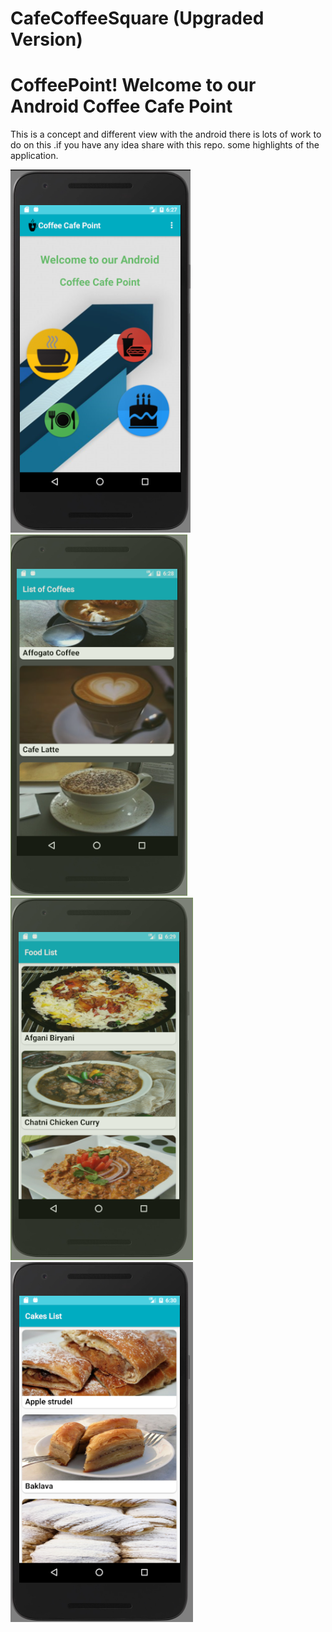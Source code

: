 # CafeCoffeeSquare (Upgraded Version)
# CoffeePoint! Welcome to our Android Coffee Cafe Point
This is a concept and different view with the android
there is lots of work to do on this .if you have any idea share with this repo.
some highlights of the application.







![](Screenshots/FrontScreen.png)
![](Screenshots/CoffeeList.png)
![](Screenshots/FoodList.png)
![](Screenshots/CakeList.png)
